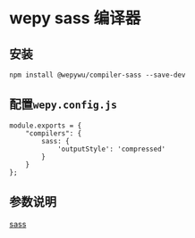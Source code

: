 # wepy sass 编译器

## 安装

```
npm install @wepywu/compiler-sass --save-dev
```

## 配置`wepy.config.js`

```
module.exports = {
    "compilers": {
        sass: {
            'outputStyle': 'compressed'
        }
    }
};
```


## 参数说明

[sass](https://github.com/sass/dart-sass)
